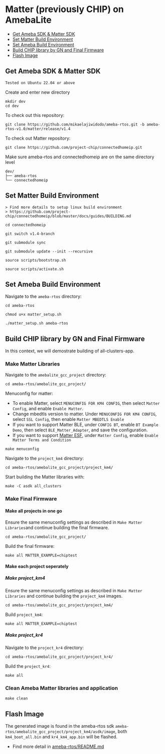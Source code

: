 # Matter (previously CHIP) on AmebaLite

- [Get Ameba SDK & Matter SDK](#get-ameba-sdk--matter-sdk)
- [Set Matter Build Environment](#set-matter-build-environment)
- [Set Ameba Build Environment](#set-ameba-build-environment)
- [Build CHIP library by GN and Final Firmware](#build-chip-library-by-gn-and-final-firmware)
- [Flash Image](#flash-image)

## Get Ameba SDK & Matter SDK

    Tested on Ubuntu 22.04 or above

Create and enter new directory

    mkdir dev
    cd dev

To check out this repository:

    git clone https://github.com/mikaelajiwidodo/ameba-rtos.git -b ameba-rtos-v1.0/matter/release/v1.4

To check out Matter repository:

    git clone https://github.com/project-chip/connectedhomeip.git
    
Make sure ameba-rtos and connectedhomeip are on the same directory level

    dev/
    ├── ameba-rtos
    └── connectedhomeip

## Set Matter Build Environment

    > Find more details to setup linux build environment
    > https://github.com/project-chip/connectedhomeip/blob/master/docs/guides/BUILDING.md

    cd connectedhomeip

	git switch v1.4-branch

    git submodule sync

    git submodule update --init --recursive

    source scripts/bootstrap.sh

    source scripts/activate.sh

## Set Ameba Build Environment

Navigate to the `ameba-rtos` directory:

    cd ameba-rtos

    chmod u+x matter_setup.sh

    ./matter_setup.sh ameba-rtos

## Build CHIP library by GN and Final Firmware

In this context, we will demostrate building of all-clusters-app.

### Make Matter Libraries

Navigate to the `amebalite_gcc_project` directory:

    cd ameba-rtos/amebalite_gcc_project/

Menuconfig for matter:
- To enable Matter, select `MENUCONFIG FOR KM4 CONFIG`, then select `Matter Config`, and enable `Enable Matter`.
- Change mbedtls version to matter. Under `MENUCONFIG FOR KM4 CONFIG`, select `SSL Config`, then enable `Matter MBEDTLS Enable`
- If you want to support Matter BLE, under `CONFIG BT`, enable `BT Example Demo`, then select `BLE_Matter_Adapter`, and save the configuration.
- If you want to support [Matter ESF](matter_commissioning_and_control_guide.md#enable-matter-esf), under `Matter Config`, enable `Enable Matter Terms and Condition`

```
make menuconfig
```

Navigate to the `project_km4` directory:

    cd ameba-rtos/amebalite_gcc_project/project_km4/

Start building the Matter libraries with:

    make -C asdk all_clusters

### Make Final Firmware

#### Make all projects in one go

Ensure the same menuconfig settings as described in `Make Matter Libraries`and continue building the final firmware.

    cd ameba-rtos/amebalite_gcc_project/

Build the final firmware:

    make all MATTER_EXAMPLE=chiptest

#### Make each project seperately

##### Make project_km4

Ensure the same menuconfig settings as described in `Make Matter Libraries` and continue building the `project_km4` images.

    cd ameba-rtos/amebalite_gcc_project/project_km4/

Build `project_km4`:

    make all MATTER_EXAMPLE=chiptest

##### Make project_kr4

Navigate to the `project_kr4` directory:

    cd ameba-rtos/amebalite_gcc_project/project_kr4/

Build the `project_kr4`:

    make all

### Clean Ameba Matter libraries and application

    make clean

## Flash Image

The generated image is found in the ameba-rtos sdk `ameba-rtos/amebalite_gcc_project/project_km4/asdk/image`, both `km4_boot_all.bin` and `kr4_km4_app.bin` will be flashed.

- Find more detail in [ameba-rtos/README.md](https://github.com/Ameba-AIoT/ameba-rtos/blob/master/README.md#flashing)

